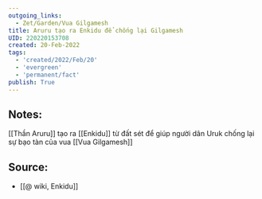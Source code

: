 ```yaml
---
outgoing_links:
  - Zet/Garden/Vua Gilgamesh
title: Aruru tạo ra Enkidu để chống lại Gilgamesh
UID: 220220153708
created: 20-Feb-2022
tags:
  - 'created/2022/Feb/20'
  - 'evergreen'
  - 'permanent/fact'
publish: True
---
```

## Notes:
[[Thần Aruru]] tạo ra [[Enkidu]] từ đất sét để giúp người dân Uruk chống lại sự bạo tàn của vua [[Vua Gilgamesh]]

## Source:
- [[@ wiki, Enkidu]]


